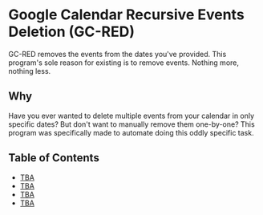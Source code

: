 # Google Calendar Recursive Events Deletion (GC-RED)

GC-RED removes the events from the dates you've provided.
This program's sole reason for existing is to remove events.
Nothing more, nothing less.

## Why

Have you ever wanted to delete multiple events from
your calendar in only specific dates? But don't want to
manually remove them one-by-one? This program was specifically made to
automate doing this oddly specific task.

## Table of Contents

- [TBA](TBA)
- [TBA](TBA)
- [TBA](TBA)
- [TBA](TBA)
